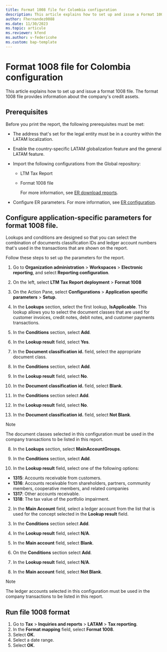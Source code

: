 ```yaml
---
title: Format 1008 file for Colombia configuration
description: This article explains how to set up and issue a Format 1008 file for Colombia. 
author: Fhernandez0088 
ms.date: 11/30/2023 
ms.topic: articule
ms.reviewer: kfend
ms.author: v-federicohe
ms.custom: bap-template
---
```


# Format 1008 file for Colombia configuration

This article explains how to set up and issue a format 1008 file. The format 1008 file provides information about the company's credit assets.

## Prerequisites

Before you print the report, the following prerequisites must be met:

- The address that's set for the legal entity must be in a country within the LATAM localization.
- Enable the country-specific LATAM globalization feature and the general LATAM feature.
- Import the following configurations from the Global repository:
  - LTM Tax Report
  - Format 1008 file

    For more information, see [ER download reports](../../../fin-ops-core/dev-itpro/analytics/er-download-configurations-global-repo.md).

- Configure ER parameters. For more information, see [ER configuration](../../../fin-ops-core/dev-itpro/analytics/electronic-reporting-er-configure-parameters.md).

## Configure application-specific parameters for format 1008 file.

Lookups and conditions are designed so that you can select the combination of documents classification IDs and ledger account numbers that's used in the transactions that are shown on the report.

Follow these steps to set up the parameters for the report.

1. Go to **Organization administration** > **Workspaces** > **Electronic reporting**, and select **Reporting configuration**.
2. On the left, select **LTM Tax Report deployment** > **Format 1008**
3. On the Action Pane, select **Configurations** > **Application specific parameters** > **Setup**.
4. In the **Lookups** section, select the first lookup, **IsApplicable**. This lookup allows you to select the document classes that are used for customer invoices, credit notes, debit notes, and customer payments transactions.
5. In the **Conditions** section, select **Add**.
   
  1. In the **Lookup result** field, select **Yes**.
  2. In the **Document classification id.** field, select the appropriate document class. 

6. In the **Conditions** section, select **Add**.
   
  1. In the **Lookup result** field, select **No**.
  2. In the **Document classification id.** field, select **Blank**.

7. In the **Conditions** section select **Add**.

  1. In the **Lookup result** field, select **No**.
  2. In the **Document classification id.** field, select **Not Blank**.

  > [!NOTE]
  > The document classes selected in this configuration must be used in the company transactions to be listed in this report.

8. In the **Lookups** section, select **MainAccountGroups**.
9. In the **Conditions** section, select **Add**.

  1. In the **Lookup result** field, select one of the following options:

   - **1315**: Accounts receivable from customers.
   - **1316**: Accounts receivable from shareholders, partners, community members, cooperative members, and related companies
   - **1317**: Other accounts receivable.
   - **1318**: The tax value of the portfolio impairment.

  2. In the **Main Account** field, select a ledger account from the list that is used for the concept selected in the **Lookup result** field. 

10. In the **Conditions** section select **Add**.

  1. In the **Lookup result** field, select **N/A**.
  2. In the **Main account** field, select **Blank**.

11. On the **Conditions** section select **Add**.

  1. In the **Lookup result** field, select **N/A**.
  2. In the **Main account** field, select **Not Blank**.

  > [!NOTE]
  > The ledger accounts selected in this configuration must be used in the company transactions to be listed in this report.

## Run file 1008 format

1. Go to **Tax** > **Inquiries and reports** > **LATAM** > **Tax reporting**.
2. In the **Format mapping** field, select **Format 1008**.
3. Select **OK**.
4. Select a date range.
6. Select **OK**.
